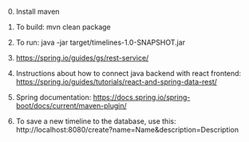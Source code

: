 0. Install maven

1. To build: mvn clean package

2. To run: java -jar target/timelines-1.0-SNAPSHOT.jar

3. https://spring.io/guides/gs/rest-service/


4. Instructions about how to connect java backend with react frontend: https://spring.io/guides/tutorials/react-and-spring-data-rest/  

5. Spring documentation: https://docs.spring.io/spring-boot/docs/current/maven-plugin/

6. To save a new timeline to the database, use this: http://localhost:8080/create?name=Name&description=Description  


